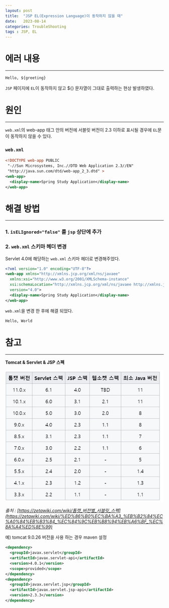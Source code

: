 ```yaml
---
layout: post
title:  "JSP EL(Expression Language)이 동작하지 않을 때"
date:   2023-08-14
categories: TroubleShooting
tags : JSP, EL
---
```


# 에러 내용

---

```html
Hello, ${greeting}
```

`JSP` 페이지에 `EL`이 동작하지 않고 ${} 문자열이 그대로 출력하는 현상 발생하였다. 

# 원인

---

`web.xml`의 web-app 태그 안의 버전에 서블릿 버전이 2.3 이하로 표시될 경우에 `EL`문이 동작하지 않을 수 있다.

### **`web.xml`**

```xml
<!DOCTYPE web-app PUBLIC
 "-//Sun Microsystems, Inc.//DTD Web Application 2.3//EN"
 "http://java.sun.com/dtd/web-app_2_3.dtd" >
<web-app>
  <display-name>Spring Study Application</display-name>
</web-app>
```

# 해결 방법

---

### 1. `isELIgnored="false"` 를 `jsp` 상단에 추가

### 2. `web.xml` 스키마 헤더 변경

Servlet 4.0에 해당하는 `web.xml` 스키마 헤더로 변경해주었다.

```xml
<?xml version="1.0" encoding="UTF-8"?>
<web-app xmlns="http://xmlns.jcp.org/xml/ns/javaee"
  xmlns:xsi="http://www.w3.org/2001/XMLSchema-instance"
  xsi:schemaLocation="http://xmlns.jcp.org/xml/ns/javaee http://xmlns.jcp.org/xml/ns/javaee/web-app_4_0.xsd"
  version="4.0">
  <display-name>Spring Study Application</display-name>
</web-app>
```

`web.xml`을 변경 한 후에 해결 되었다.

```html
Hello, World
```

# 참고

---

**Tomcat & Servlet & JSP 스펙**

![Untitled](/assets/images/posts/2023-08-14/tomcat-servlet-jsp.png)

*출처 : [https://zetawiki.com/wiki/톰캣_버전별_서블릿_스펙](https://zetawiki.com/wiki/%ED%86%B0%EC%BA%A3_%EB%B2%84%EC%A0%84%EB%B3%84_%EC%84%9C%EB%B8%94%EB%A6%BF_%EC%8A%A4%ED%8E%99)*

예) tomcat 9.0.26 버전을 사용 하는 경우 maven 설정

```xml
<dependency>
  <groupId>javax.servlet</groupId>
  <artifactId>javax.servlet-api</artifactId>
  <version>4.0.1</version>
  <scope>provided</scope>
</dependency>
<dependency>
  <groupId>javax.servlet.jsp</groupId>
  <artifactId>javax.servlet.jsp-api</artifactId>
  <version>2.3.3</version>
</dependency>
```
